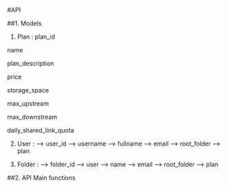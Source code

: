 #API 

##1.  Models

1. Plan : 
plan_id

name

plan_description

price

storage_space

max_upstream

max_downstream

daily_shared_link_quota



2.  User :
--> user_id
--> username
--> fullname
--> email
--> root_folder
--> plan

3.  Folder : 
--> folder_id
--> user
--> name
--> email
--> root_folder
--> plan


##2.	API Main functions
